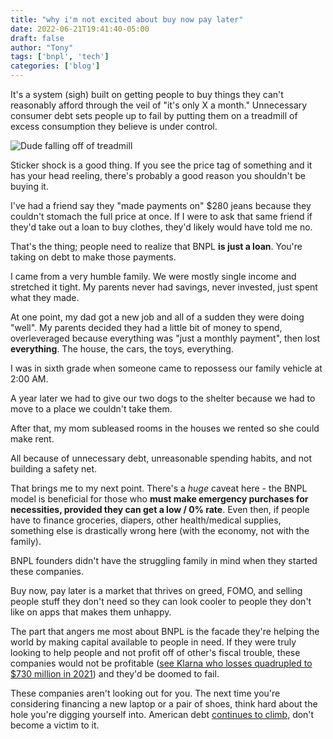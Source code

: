 ```yaml
---
title: "why i'm not excited about buy now pay later"
date: 2022-06-21T19:41:40-05:00
draft: false
author: "Tony"
tags: ['bnpl', 'tech']
categories: ['blog']
---
```


It's a system (sigh) built on getting people to buy things they can't reasonably afford through the veil of "it's only X a month."
Unnecessary consumer debt sets people up to fail by putting them on a treadmill of excess consumption they believe is under control.

![Dude falling off of treadmill](https://media.giphy.com/media/inAeEKMJ2CkdW/giphy.gif#center)


Sticker shock is a good thing. If you see the price tag of something and it has your head reeling, there's probably a good reason you shouldn't be buying it.

I've had a friend say they "made payments on" $280 jeans because they couldn't stomach the full price at once. If I were to ask that same friend if they'd take out a loan to buy clothes, they'd likely would have told me no.

That's the thing; people need to realize that BNPL **is just a loan**. You're taking on debt to make those payments.

I came from a very humble family. We were mostly single income and stretched it tight. My parents never had savings, never invested, just spent what they made.

At one point, my dad got a new job and all of a sudden they were doing "well". My parents decided they had a little bit of money to spend, overleveraged because everything was "just a monthly payment", then lost **everything**. The house, the cars, the toys, everything.

I was in sixth grade when someone came to repossess our family vehicle at 2:00 AM.

A year later we had to give our two dogs to the shelter because we had to move to a place we couldn't take them.

After that, my mom subleased rooms in the houses we rented so she could make rent.

All because of unnecessary debt, unreasonable spending habits, and not building a safety net.

That brings me to my next point. There's a *huge* caveat here - the BNPL model is beneficial for those who **must make emergency purchases for necessities, provided they can get a low / 0% rate**.
Even then, if people have to finance groceries, diapers, other health/medical supplies, something else is drastically wrong here (with the economy, not with the family).

BNPL founders didn't have the struggling family in mind when they started these companies.

Buy now, pay later is a market that thrives on greed, FOMO, and selling people stuff they don't need so they can look cooler to people they don't like on apps that makes them unhappy.


The part that angers me most about BNPL is the facade they're helping the world by making capital available to people in need. If they were truly looking to help people and not profit off of other's fiscal trouble, these companies would not be profitable ([see Klarna who losses quadrupled to $730 million in 2021](https://www.cnbc.com/2021/11/26/klarna-losses-quadruple-amid-huge-demand-for-buy-now-pay-later.html)) and they'd be doomed to fail.

These companies aren't looking out for you.
The next time you're considering financing a new laptop or a pair of shoes, think hard about the hole you're digging yourself into.
American debt [continues to climb](https://www.experian.com/blogs/ask-experian/research/consumer-debt-study/), don't become a victim to it.

